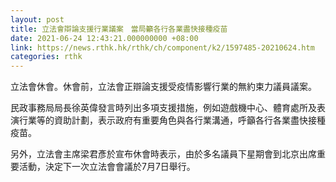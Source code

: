 ```yaml
---
layout: post
title: 立法會辯論支援行業議案　當局籲各行各業盡快接種疫苗
date: 2021-06-24 12:43:21.000000000 +08:00
link: https://news.rthk.hk/rthk/ch/component/k2/1597485-20210624.htm
categories: rthk
---
```


立法會休會。休會前，立法會正辯論支援受疫情影響行業的無約束力議員議案。

民政事務局局長徐英偉發言時列出多項支援措施，例如遊戲機中心、體育處所及表演行業等的資助計劃，表示政府有重要角色與各行業溝通，呼籲各行各業盡快接種疫苗。

另外，立法會主席梁君彥於宣布休會時表示，由於多名議員下星期會到北京出席重要活動，決定下一次立法會會議於7月7日舉行。
